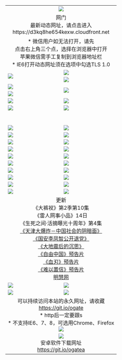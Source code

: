 ﻿<table>
  <tr></tr>
  <tr><td colspan=2 align=center><img src="https://cloud.githubusercontent.com/assets/11880933/13434984/f430fae2-e012-11e5-814f-c2df1e82b247.jpg" /></td></tr>
  <tr><td colspan=2 align=center>网门<br>最新动态网址，请点击进入
<br>https://d3kq8he654kexw.cloudfront.net
    </td>
  </tr>
  <tr>
    <td colspan=2 align=center>* 微信用户如无法打开，请先<br>点击右上角三个点，选择在浏览器中打开<br>苹果微信需手工复制到浏览器地址栏
    <br>* IE6打开动态网址须在选项中勾选TLS 1.0</td>
  </tr>
  <tr>
    <td rowspan=2><a href="https://d3kq8he654kexw.cloudfront.net/ogUP.aspx?name=11DKC.mp4&list=11DKC" target="_blank"><img src="https://d3kq8he654kexw.cloudfront.net/Up/11DKC1.jpg" /></a></td> 
    <td><div><a href="https://d3kq8he654kexw.cloudfront.net/ogUP.aspx?name=LRWS.mp4&list=LRWS" target="_blank"><img src="https://d3kq8he654kexw.cloudfront.net/Up/LRWS.jpg" /></a></td>
   </tr>
  <tr>
    <td><a href="https://d3kq8he654kexw.cloudfront.net/ogNiceVedio.aspx" target="_blank"><img src="https://d3kq8he654kexw.cloudfront.net/Up/11TGKDY.jpg" /></a></td>
  </tr>
  <tr>
    <td><a href="https://d3kq8he654kexw.cloudfront.net/ogUP.aspx?name=JQR.mp4&count=2" target="_blank"><img src="https://d3kq8he654kexw.cloudfront.net/Up/JQR.jpg" /></a></td>   
    <td rowspan=2><a href="https://d3kq8he654kexw.cloudfront.net/ogUP.aspx?name=JP.mp4&count=9" target="_blank"><img src="https://d3kq8he654kexw.cloudfront.net/Up/JP.jpg" /></td>
  </tr>
  <tr>
    <td><a href="https://d3kq8he654kexw.cloudfront.net/ogUP.aspx?name=WH.mp4" target="_blank"><img src="https://d3kq8he654kexw.cloudfront.net/Up/WH.jpg" /></a></td>
  </tr>
  <tr>
    <td><a href="https://d3kq8he654kexw.cloudfront.net/ogUP.aspx?name=SSZJ.mp4&list=SSZJ" target="_blank"><img src="https://d3kq8he654kexw.cloudfront.net/Up/SSZJ.jpg" /></a></td>
    <td><a href="https://d3kq8he654kexw.cloudfront.net/ogUP.aspx?name=1XQK.mp4&count=13" target="_blank"><img src="https://d3kq8he654kexw.cloudfront.net/Up/1XQK.jpg" /></a</td>
  </tr>
  <tr>
    <td><a href="https://d3kq8he654kexw.cloudfront.net/ogUP.aspx?name=ZY.mp4&count=2015:16" target="_blank"><img src="https://d3kq8he654kexw.cloudfront.net/Up/ZY.jpg" /></a</td>
    <td><a href="https://d3kq8he654kexw.cloudfront.net/ogUP.aspx?name=XTFY.mp4&count=B:2,A:24" target="_blank"><img src="https://d3kq8he654kexw.cloudfront.net/Up/XTFY.jpg" /></a></td>
  </tr>
  <!--tr>
    <td><a href="https://d3kq8he654kexw.cloudfront.net/ogUP.aspx?name=1LYF.mp4&count=2" target="_blank"><img src="https://cloud.githubusercontent.com/assets/11880933/13720279/6f16eb48-e83f-11e5-9556-90e9d1e24d09.jpg" /></a></td>
    <td><a href="https://d3kq8he654kexw.cloudfront.net/ogUP.aspx?name=1ZGC.mp4&count=6" target="_blank"><img src="https://cloud.githubusercontent.com/assets/11880933/13720281/7e0c9044-e83f-11e5-915d-d63d593fef21.jpg" /></a></td>
  </tr>
  <tr>
    <td><a href="https://d3kq8he654kexw.cloudfront.net/ogUP.aspx?name=1ZKM.mp4&count=3&current=3" target="_blank"><img src="https://cloud.githubusercontent.com/assets/11880933/13720283/858f1954-e83f-11e5-800b-94708d4ce09e.jpg" /></a></td>  
    <td><a href="https://d3kq8he654kexw.cloudfront.net/ogUP.aspx?name=1WWY.mp4&count=6&current=6" target="_blank"><img src="https://cloud.githubusercontent.com/assets/11880933/13720286/8fb0ffa6-e83f-11e5-8873-bfd1abd9ad97.jpg" /></a></td>
  </tr>
  <tr>
    <td><a href="https://d3kq8he654kexw.cloudfront.net/ogUP.aspx?name=10JGY.mp4&count=3" target="_blank"><img src="https://cloud.githubusercontent.com/assets/11880933/13720287/99e41986-e83f-11e5-9be2-70cc7ff44cf6.jpg" /></a></td>
    <td><a href="https://d3kq8he654kexw.cloudfront.net/ogUP.aspx?name=10CYS.mp4&count=2" target="_blank"><img src="https://cloud.githubusercontent.com/assets/11880933/13720292/a531a128-e83f-11e5-88ec-42f8d394e971.jpg" /></a></td>
  </tr-->
  <tr height="40">
  </tr>
  <tr>
    <td><a href="https://d3kq8he654kexw.cloudfront.net/ogUP.aspx?name=4SQQ.mp4&list=4SQQ" target="_blank"><img src="https://d3kq8he654kexw.cloudfront.net/Up/4SQQ0.jpg"/></a></td>
    <td><a href="https://d3kq8he654kexw.cloudfront.net/ogUP.aspx?name=4SHQ.mp4&list=4SHQ" target="_blank"><img src="https://d3kq8he654kexw.cloudfront.net/Up/4SHQ0.jpg"/></a></td>
  </tr>
  <tr>
    <td><a href="https://d3kq8he654kexw.cloudfront.net/ogUP.aspx?name=4SZG.mp4&list=4SZG" target="_blank"><img src="https://d3kq8he654kexw.cloudfront.net/Up/4SZG0.jpg"/></a></td>
    <td><a href="https://d3kq8he654kexw.cloudfront.net/ogUP.aspx?name=4SDJ.mp4&list=4SDJ" target="_blank"><img src="https://d3kq8he654kexw.cloudfront.net/Up/4SDJ0.jpg"/></a></td>
  </tr>
  <tr>
    <td><a href="https://d3kq8he654kexw.cloudfront.net/ogUP.aspx?name=4SGX.mp4&list=4SGX" target="_blank"><img src="https://d3kq8he654kexw.cloudfront.net/Up/4SGX0.jpg"/></a></td>
    <td><a href="https://d3kq8he654kexw.cloudfront.net/ogUP.aspx?name=4SHD.mp4&list=4SHD" target="_blank"><img src="https://d3kq8he654kexw.cloudfront.net/Up/4SHD0.jpg"/></a></td>
  </tr>
  <tr>
    <td><a href="https://d3kq8he654kexw.cloudfront.net/ogUP.aspx?name=4CTX.mp4&list=4CTX" target="_blank"><img src="https://d3kq8he654kexw.cloudfront.net/Up/4CTX0.jpg"/></a></td>
    <td><a href="https://d3kq8he654kexw.cloudfront.net/ogUP.aspx?name=4CWZ.mp4&list=4CWZ" target="_blank"><img src="https://d3kq8he654kexw.cloudfront.net/Up/4CWZ0.jpg"/></a></td>
  </tr>
  <tr>
    <td><a href="https://d3kq8he654kexw.cloudfront.net/onUP.aspx?name=https://d1qhweuvr3wm0g.cloudfront.net/" target="_blank"><img src="https://d3kq8he654kexw.cloudfront.net/Up/0DTW.jpg"/></a></td>
    <td><a href="https://d3kq8he654kexw.cloudfront.net/onUP.aspx?name=https://d240ns8up8earz.cloudfront.net/acenter/" target="_blank"><img src="https://d3kq8he654kexw.cloudfront.net/Up/0TDW.jpg" /></a></td>
  </tr>
  <tr>
    <td><a href="https://d3kq8he654kexw.cloudfront.net/onUP.aspx?name=https://d4508d6vomz2p.cloudfront.net/gb/nsc413.htm" target="_blank"><img src="https://d3kq8he654kexw.cloudfront.net/Up/0DJY.jpg" /></a></td>
    <td><a href="https://d3kq8he654kexw.cloudfront.net/onUP.aspx?name=https://d3bxwq7vzudb5l.cloudfront.net/xtr/gb/prog204.html" target="_blank"><img src="https://d3kq8he654kexw.cloudfront.net/Up/0XTR.jpg" /></a></td>
  </tr>
  <tr>
    <td><a href="https://d3kq8he654kexw.cloudfront.net/onUP.aspx?name=https://d3aj00iefsmfgc.cloudfront.net/" target="_blank"><img src="https://d3kq8he654kexw.cloudfront.net/Up/0MHW.jpg" /></a></td>
    <td><a href="https://d3kq8he654kexw.cloudfront.net/onUP.aspx?name=https://d1sbg9daat0zu5.cloudfront.net/" target="_blank"><img src="https://d3kq8he654kexw.cloudfront.net/Up/0ZJW.jpg" /></a></td>
  </tr>
  <tr>
    <td><a href="https://d3kq8he654kexw.cloudfront.net/ogUP.aspx?name=0FG.zip" target="_blank"><img src="https://d3kq8he654kexw.cloudfront.net/Up/0FG.jpg" /></a></td>
    <td><a href="https://d3kq8he654kexw.cloudfront.net/ogUP.aspx?name=0FGA.apk" target="_blank"><img src="https://d3kq8he654kexw.cloudfront.net/Up/0FGA.jpg" /></a></td>
  </tr>
  <tr>
    <td><a href="https://d3kq8he654kexw.cloudfront.net/ogUP.aspx?name=0U.zip" target="_blank"><img src="https://d3kq8he654kexw.cloudfront.net/Up/0U.jpg" /></a></td>
    <td><a href="https://d3kq8he654kexw.cloudfront.net/ogUP.aspx?name=0UA.apk" target="_blank"><img src="https://d3kq8he654kexw.cloudfront.net/Up/0UA.jpg" /></a></td>
  </tr>
  <tr>
    <td><a href="https://d3kq8he654kexw.cloudfront.net/ogUP.aspx?name=0iPPOTV.zip" target="_blank"><img src="https://d3kq8he654kexw.cloudfront.net/Up/0iPPOTV.jpg" /></a></td>
    <td><a href="https://d3kq8he654kexw.cloudfront.net/ogUP.aspx?name=0iNTD.apk" target="_blank"><img src="https://d3kq8he654kexw.cloudfront.net/Up/0iNTD.jpg" /></a></td>
  </tr>
  <tr>
    <td colspan=2 align=center>更新<br>
      《大裤衩》第2季第10集<br>
      《雷人网事小品》14日<br>
      《生死之间·活摘曝光十周年》第4集</a><br>
      <a href="https://d3kq8he654kexw.cloudfront.net/ogUP.aspx?name=4TJDBZ.mp4" target="_blank">《天津大爆炸－中国社会的阴暗面》</a><br>
      <a href="https://d3kq8he654kexw.cloudfront.net/ogUP.aspx?name=4LFZ.mp4" target="_blank">《国安李凤智公开退党》</a><br>
      <a href="https://d3kq8he654kexw.cloudfront.net/ogUP.aspx?name=4DDZHDCS.mp4" target="_blank">《大地震后的沉思》</a><br>
      <a href="https://d3kq8he654kexw.cloudfront.net/ogUP.aspx?name=11ZYZG0.mp4" target="_blank">《自由中国》预告片</a><br>
      <a href="https://d3kq8he654kexw.cloudfront.net/ogUP.aspx?name=11XR.mp4" target="_blank">《血刃》预告片</a><br>
      <a href="https://d3kq8he654kexw.cloudfront.net/ogUP.aspx?name=11NYZX.mp4&count=2" target="_blank">《难以置信》预告片</a><br>
      <a href="https://d3kq8he654kexw.cloudfront.net/onUP.aspx?name=https://www.minghui.org/" target="_blank">明慧网</a></td>
    </td>
  </tr>
  <tr>
    <td><a href="https://d3kq8he654kexw.cloudfront.net/ogNice.aspx" target="_blank"><img src="https://cloud.githubusercontent.com/assets/11880933/13720378/f84bb392-e841-11e5-8739-815049dd6ff8.jpg" /></a></td>
    <td><a href="https://d3kq8he654kexw.cloudfront.net/onCO.aspx?ob=600%E4%BA%8B%E7%89%A9&op=%E5%A2%9E%E5%88%A0%E6%94%B9&args=WH1~%23%E7%B1%BB%E5%9E%8B6%E6%96%B0%E9%97%BB%7c%23%E7%B1%BB%E5%9E%8B6%E8%AF%84%E8%AE%BA&mode=" target="_blank"><img src="https://cloud.githubusercontent.com/assets/11880933/13720380/04d76a16-e842-11e5-8833-e627daa88802.jpg" /></a></td> 
  </tr>
  <tr>
    <td><a href="https://d3kq8he654kexw.cloudfront.net/ogDY.aspx" target="_blank"><img src="https://cloud.githubusercontent.com/assets/11880933/13720384/11817090-e842-11e5-9571-7dc2f1af9f42.jpg" /></a></td>
    <td><a href="https://d3kq8he654kexw.cloudfront.net/ogST.aspx" target="_blank"><img src="https://cloud.githubusercontent.com/assets/11880933/13720385/1467ea3c-e842-11e5-86df-c96c9a556aaf.jpg" /></a></td> 
  </tr>
  <!--tr>
    <td colspan=2 align=center>
      <微信可扫描以下临时二维码<br/>https://bit.ly/1mBQHW8<br/><a href="https://d3kq8he654kexw.cloudfront.net/Up/0WMGDL3.png" target="_blank"><img src="https://d3kq8he654kexw.cloudfront.net/Up/0WMGD3.png"/></a>
  </tr-->
  <tr>
    <td colspan=2 align=center>可以持续访问本站的永久网址，请收藏<br/><a href="https://git.io/ogate" target="_blank">https://git.io/ogate</a><br/>* http后一定要跟s<br/>* 不支持IE6、7、8，可选用Chrome、Firefox<br/><a href="https://d3kq8he654kexw.cloudfront.net/Up/0WMGDL2.png" target="_blank"><img src="https://d3kq8he654kexw.cloudfront.net/Up/0WMGD2.png"/></a></td>
  </tr>
  <tr>
    <td colspan=2 align=center><a href="https://d3kq8he654kexw.cloudfront.net/ogUP.aspx?name=0oGate.apk" target="_blank"><img src="https://cloud.githubusercontent.com/assets/11880933/13720399/75e143ee-e842-11e5-9f0a-1421f423c80f.jpg" /></a><br>安卓软件下载网址<br><a href="https://git.io/ogatea">https://git.io/ogatea</a></td>
  </tr>
  <!--tr>
    <td colspan=2 align=center>可能失效的动态网址
    </td>
  </tr-->
</table>
